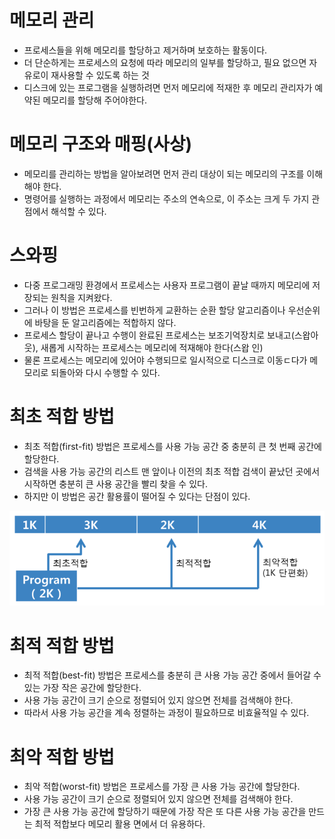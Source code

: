 # 메모리 관리
- 프로세스들을 위해 메모리를 할당하고 제거하며 보호하는 활동이다. 
- 더 단순하게는 프로세스의 요청에 따라 메모리의 일부를 할당하고, 필요 없으면 자유로이 재사용할 수 있도록 하는 것
- 디스크에 있는 프로그램을 실행하려면 먼저 메모리에 적재한 후 메모리 관리자가 예약된 메모리를 할당해 주어야한다.


# 메모리 구조와 매핑(사상)
- 메모리를 관리하는 방법을 알아보려면 먼저 관리 대상이 되는 메모리의 구조를 이해해야 한다.
- 명령어를 실행하는 과정에서 메모리는 주소의 연속으로, 이 주소는 크게 두 가지 관점에서 해석할 수 있다.


# 스와핑
- 다중 프로그래밍 환경에서 프로세스는 사용자 프로그램이 끝날 때까지 메모리에 저장되는 원칙을 지켜왔다.
- 그러나 이 방법은 프로세스를 빈번하게 교환하는 순환 할당 알고리즘이나 우선순위에 바탕을 둔 알고리즘에는 적합하지 않다.
- 프로세스 할당이 끝나고 수행이 완료된 프로세스는 보조기억장치로 보내고(스왑아웃), 새롭게 시작하는 프로세스는 메모리에 적재해야 한다(스왑 인)
- 물론 프로세스는 메모리에 있어야 수행되므로 일시적으로 디스크로 이동ㄷ다가 메모리로 되돌아와 다시 수행할 수 있다.


# 최초 적합 방법
- 최초 적합(first-fit) 방법은 프로세스를 사용 가능 공간 중 충분히 큰 첫 번째 공간에 할당한다.
- 검색을 사용 가능 공간의 리스트 맨 앞이나 이전의 최초 적합 검색이 끝났던 곳에서 시작하면 충분히 큰 사용 공간을 빨리 찾을 수 있다.
- 하지만 이 방법은 공간 활용률이 떨어질 수 있다는 단점이 있다.

![img.png](img.png)

# 최적 적합 방법
- 최적 적합(best-fit) 방법은 프로세스를 충분히 큰 사용 가능 공간 중에서 들어갈 수 있는 가장 작은 공간에 할당한다.
- 사용 가능 공간이 크기 순으로 정렬되어 있지 않으면 전체를 검색해야 한다.
- 따라서 사용 가능 공간을 계속 정렬하는 과정이 필요하므로 비효율적일 수 있다.


# 최악 적합 방법
- 최악 적합(worst-fit) 방법은 프로세스를 가장 큰 사용 가능 공간에 할당한다.
- 사용 가능 공간이 크기 순으로 정렬되어 있지 않으면 전체를 검색해야 한다.
- 가장 큰 사용 가능 공간에 할당하기 때문에 가장 작은 또 다른 사용 가능 공간을 만드는 최적 적합보다 메모리 활용 면에서 더 유용하다.



